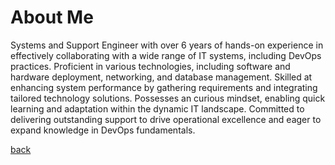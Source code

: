 # About Me
Systems and Support Engineer with over 6 years of hands-on experience in effectively collaborating with a wide range of IT systems, including DevOps practices. Proficient in various technologies, including software and hardware deployment, networking, and database management. Skilled at enhancing system performance by gathering requirements and integrating tailored technology solutions. Possesses an curious mindset, enabling quick learning and adaptation within the dynamic IT landscape. Committed to delivering outstanding support to drive operational excellence and eager to expand knowledge in DevOps fundamentals.


[back](./)
